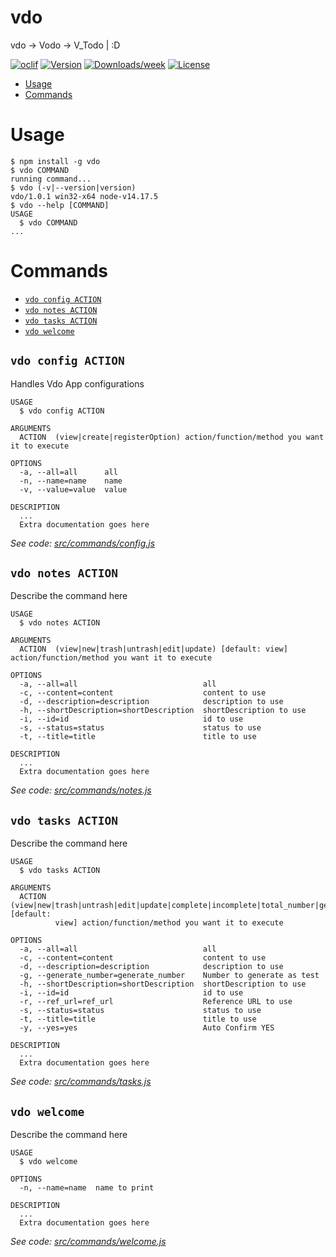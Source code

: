 vdo
===

vdo -&gt; Vodo -&gt; V_Todo | :D 

[![oclif](https://img.shields.io/badge/cli-oclif-brightgreen.svg)](https://oclif.io)
[![Version](https://img.shields.io/npm/v/vdo.svg)](https://npmjs.org/package/vdo)
[![Downloads/week](https://img.shields.io/npm/dw/vdo.svg)](https://npmjs.org/package/vdo)
[![License](https://img.shields.io/npm/l/vdo.svg)](https://github.com/V-tech-tools/vdo/blob/master/package.json)

<!-- toc -->
* [Usage](#usage)
* [Commands](#commands)
<!-- tocstop -->
# Usage
<!-- usage -->
```sh-session
$ npm install -g vdo
$ vdo COMMAND
running command...
$ vdo (-v|--version|version)
vdo/1.0.1 win32-x64 node-v14.17.5
$ vdo --help [COMMAND]
USAGE
  $ vdo COMMAND
...
```
<!-- usagestop -->
# Commands
<!-- commands -->
* [`vdo config ACTION`](#vdo-config-action)
* [`vdo notes ACTION`](#vdo-notes-action)
* [`vdo tasks ACTION`](#vdo-tasks-action)
* [`vdo welcome`](#vdo-welcome)

## `vdo config ACTION`

Handles Vdo App configurations

```
USAGE
  $ vdo config ACTION

ARGUMENTS
  ACTION  (view|create|registerOption) action/function/method you want it to execute

OPTIONS
  -a, --all=all      all
  -n, --name=name    name
  -v, --value=value  value

DESCRIPTION
  ...
  Extra documentation goes here
```

_See code: [src/commands/config.js](https://github.com/V-tech-tools/vdo/blob/v1.0.1/src/commands/config.js)_

## `vdo notes ACTION`

Describe the command here

```
USAGE
  $ vdo notes ACTION

ARGUMENTS
  ACTION  (view|new|trash|untrash|edit|update) [default: view] action/function/method you want it to execute

OPTIONS
  -a, --all=all                            all
  -c, --content=content                    content to use
  -d, --description=description            description to use
  -h, --shortDescription=shortDescription  shortDescription to use
  -i, --id=id                              id to use
  -s, --status=status                      status to use
  -t, --title=title                        title to use

DESCRIPTION
  ...
  Extra documentation goes here
```

_See code: [src/commands/notes.js](https://github.com/V-tech-tools/vdo/blob/v1.0.1/src/commands/notes.js)_

## `vdo tasks ACTION`

Describe the command here

```
USAGE
  $ vdo tasks ACTION

ARGUMENTS
  ACTION  (view|new|trash|untrash|edit|update|complete|incomplete|total_number|generate_test|purge_system) [default:
          view] action/function/method you want it to execute

OPTIONS
  -a, --all=all                            all
  -c, --content=content                    content to use
  -d, --description=description            description to use
  -g, --generate_number=generate_number    Number to generate as test
  -h, --shortDescription=shortDescription  shortDescription to use
  -i, --id=id                              id to use
  -r, --ref_url=ref_url                    Reference URL to use
  -s, --status=status                      status to use
  -t, --title=title                        title to use
  -y, --yes=yes                            Auto Confirm YES

DESCRIPTION
  ...
  Extra documentation goes here
```

_See code: [src/commands/tasks.js](https://github.com/V-tech-tools/vdo/blob/v1.0.1/src/commands/tasks.js)_

## `vdo welcome`

Describe the command here

```
USAGE
  $ vdo welcome

OPTIONS
  -n, --name=name  name to print

DESCRIPTION
  ...
  Extra documentation goes here
```

_See code: [src/commands/welcome.js](https://github.com/V-tech-tools/vdo/blob/v1.0.1/src/commands/welcome.js)_
<!-- commandsstop -->
